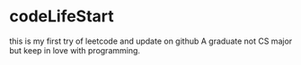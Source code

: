 # codeLifeStart
this is my first try of leetcode and update on github
A graduate not CS major but keep in love with programming.

